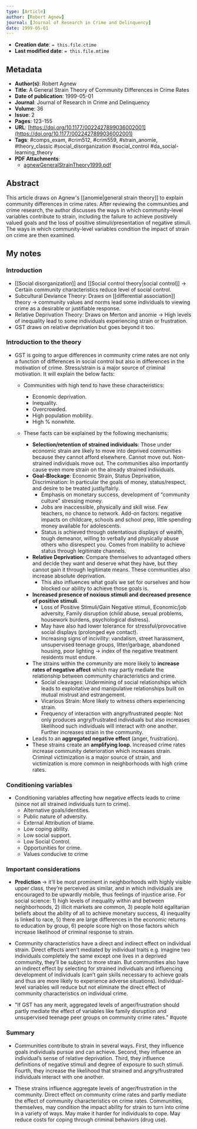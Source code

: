 ```yaml
---
type: [Article]
author: [Robert Agnew]
journal: [Journal of Research in Crime and Delinquency]
date: 1999-05-01
---
```


* **Creation date**: `= this.file.ctime`
* **Last modified date**: `= this.file.mtime`

## Metadata

* **Author(s)**: Robert Agnew
* **Title**: A General Strain Theory of Community Differences in Crime Rates
* **Date of publication**: 1999-05-01
* **Journal**: Journal of Research in Crime and Delinquency
* **Volume**: 36
* **Issue**: 2
* **Pages**: 123-155
* **URL**: [https://doi.org/10.1177/0022427899036002001](https://doi.org/10.1177/0022427899036002001)
* **Tags**: #comps_exam, #crim512, #crim559, #strain_anomie, #theory_classic #social_disorganization #social_control #da_social-learning_theory 
* **PDF Attachments**:
  * [agnewGeneralStrainTheory1999.pdf](zotero://open-pdf/library/items/Q3KTIZ2U)

## Abstract

This article draws on Agnew's [[anomie|general strain theory]] to explain community differences in crime rates. After reviewing the communities and crime research, the author discusses the ways in which community-level variables contribute to strain, including the failure to achieve positively valued goals and the loss of positive stimuli/presentation of negative stimuli. The ways in which community-level variables condition the impact of strain on crime are then examined.

## My notes

### Introduction

* [[Social disorganization]] and [[Social control theory|social control]] -> Certain community characteristics reduce level of social control.
* Subcultural Deviance Theory: Draws on [[differential association]] theory -> community values and norms lead some individuals to viewing crime as a desirable or justifiable response.
* Relative Deprivation Theory: Draws on Merton and anomie -> High levels of inequality lead to some individuals experiencing strain or frustration.
* GST draws on relative deprivation but goes beyond it too.

### Introduction to the theory
    
* GST is going to argue differences in community crime rates are not only a function of differences in social control but also in differences in the motivation of crime. Stress/strain is a major source of criminal motivation. It will explain the below facts:
	* Communities with high tend to have these characteristics:
		* Economic deprivation.
		* Inequality.
		* Overcrowded.
		* High population mobility.
		* High % nonwhite.
		  
	* These facts can be explained by the following mechanisms:
		* **Selection/retention of strained individuals**: Those under economic strain are likely to move into deprived communities because they cannot afford elsewhere. Cannot move out. Non-strained individuals move out. The communities also importantly cause even more strain on the already strained individuals.
		* **Goal-Blockage**: Economic Strain, Status Deprivation, Discrimination: In particular the goals of money, status/respect, and desire to be treated justly/fairly.
			* Emphasis on monetary success, development of “community culture” stressing money.
			* Jobs are inaccessible, physically and skill wise. Few teachers, no chance to network. Add-on factors: negative impacts on childcare, schools and school prep, little spending money available for adolescents.
			* Status is achieved through ostentatious displays of wealth, tough demeanor, willing to verbally and physically abuse others who disrespect you. Comes from inability to achieve status through legitimate channels.
		* **Relative Deprivation**: Compare themselves to advantaged others and decide they want and deserve what they have, but they cannot gain it through legitimate means. These communities also increase absolute deprivation.
			* This also influences what goals we set for ourselves and how blocked our ability to achieve those goals is.
		* **Increased presence of noxious stimuli and decreased presence of positive stimuli**.
			* Loss of Positive Stimuli/Gain Negative stimuli, Economic/job adversity, Family disruption (child abuse, sexual problems, housework burdens, psychological distress).
			* May have also had lower tolerance for stressful/provocative social displays (prolonged eye contact).
			* Increasing signs of incivility: vandalism, street harassment, unsupervised teenage groups, litter/garbage, abandoned housing, poor lighting → index of the negative treatment residents must endure.
		* The strains within the community are more likely to **increase rates of negative affect** which may partly mediate the relationship between community characteristics and crime.
			* Social cleavages: Undermining of social relationships which leads to exploitative and manipulative relationships built on mutual mistrust and estrangement.
			* Vicarious Strain: More likely to witness others experiencing strain.
			* Frequency of interaction with angry/frustrated people: Not only produces angry/frustrated individuals but also increases likelihood such individuals will interact with one another. Further increases strain in the community.
		* Leads to an **aggregated negative effect** (anger, frustration).
		* These strains create an **amplifying loop**. Increased crime rates increase community deterioration which increases strain. Criminal victimization is a major source of strain, and victimization is more common in neighborhoods with high crime rates.

### Conditioning variables

- Conditioning variables affecting how negative effects leads to crime (since not all strained individuals turn to crime).
	- Alternative goals/identities.
	- Public nature of adversity.
	- External Attribution of blame.
	- Low coping ability.
	- Low social support.
	- Low Social Control.
	- Opportunities for crime.
	- Values conducive to crime

### Important considerations

- **Prediction** -> it’ll be most prominent in neighborhoods with highly visible upper class, they’re perceived as similar, and in which individuals are encouraged to be upwardly mobile, thus feelings of injustice arise. For social science: 1) high levels of inequality within and between neighborhoods, 2) illicit markets are common, 3) people hold egalitarian beliefs about the ability of all to achieve monetary success, 4) inequality is linked to race, 5) there are large differences in the economic returns to education by group, 6) people score high on those factors which increase likelihood of criminal response to strain.
  
- Community characteristics have a direct and indirect effect on individual strain. Direct effects aren’t mediated by individual traits e.g. imagine two individuals completely the same except one lives in a deprived community, they’ll be subject to more strain. But communities also have an indirect effect by selecting for strained individuals and influencing development of individuals (can’t gain skills necessary to achieve goals and thus are more likely to experience adverse situations). Individual-level variables will reduce but not eliminate the direct effect of community characteristics on individual crime.
  
- "If GST has any merit, aggregated levels of anger/frustration should partly mediate the effect of variables like family disruption and unsupervised teenage peer groups on community crime rates.” #quote 

### Summary

* Communities contribute to strain in several ways. First, they influence goals individuals pursue and can achieve. Second, they influence an individual’s sense of relative deprivation. Third, they influence definitions of negative stimuli and degree of exposure to such stimuli. Fourth, they increase the likelihood that strained and angry/frustrated individuals interact with one another.
  
* These strains influence aggregate levels of anger/frustration in the community. Direct effect on community crime rates and partly mediate the effect of community characteristics on crime rates. Communities, themselves, may condition the impact ability for strain to turn into crime in a variety of ways. May make it harder for individuals to cope. May reduce costs for coping through criminal behaviors (drug use).